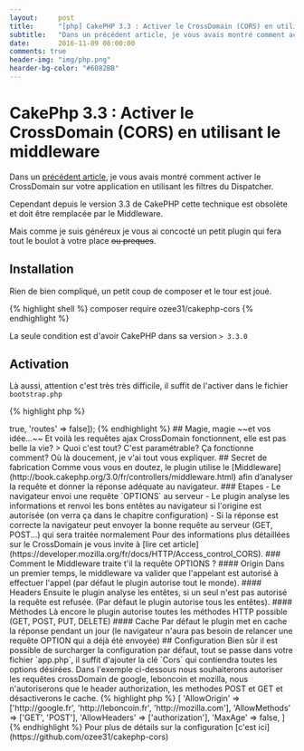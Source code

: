 ```yaml
---
layout:     post
title:      "[php] CakePHP 3.3 : Activer le CrossDomain (CORS) en utilisant le middleware"
subtitle:   "Dans un précédent article, je vous avais montré comment activer le CrossDomain sur votre application en utilisant les filtres du Dispatcher. Cependant depuis le version 3.3 de CakePHP cette technique est obsolète et doit être remplacée par le Middleware. Voici comment faire."
date:       2016-11-09 08:00:00
comments: true
header-img: "img/php.png"
hearder-bg-color: "#6082BB"
---
```


# CakePhp 3.3 : Activer le CrossDomain (CORS) en utilisant le middleware

Dans un [précédent article](http://www.flavienbeninca.fr/2016/07/12/cakephp-3-crosscomain-cors.html), je vous avais montré comment activer le CrossDomain sur votre application en utilisant les filtres du Dispatcher.

Cependant depuis le version 3.3 de CakePHP cette technique est obsolète et doit être remplacée par le Middleware.

Mais comme je suis généreux je vous ai concocté un petit plugin qui fera tout le boulot à votre place ~~ou preques~~.

## Installation

Rien de bien compliqué, un petit coup de composer et le tour est joué.

{% highlight shell %}
composer require ozee31/cakephp-cors
{% endhighlight %}

La seule condition est d'avoir CakePHP dans sa version `> 3.3.0`

## Activation

Là aussi, attention c'est très très difficile, il suffit de l'activer dans le fichier `bootstrap.php`

{% highlight php %}
<?php
Plugin::load('Cors', ['bootstrap' => true, 'routes' => false]);
{% endhighlight %}

## Magie, magie ~~et vos idée...~~

Et voilà les requêtes ajax CrossDomain fonctionnent, elle est pas belle la vie?

> Quoi c'est tout? C'est paramétrable? Ça fonctionne comment?

Où là doucement, je v'ai tout vous expliquer.

## Secret de fabrication

Comme vous vous en doutez, le plugin utilise le [Middleware](http://book.cakephp.org/3.0/fr/controllers/middleware.html) afin d’analyser la requête et donner la réponse adéquate au navigateur.

### Etapes

- Le navigateur envoi une requête `OPTIONS` au serveur
- Le plugin analyse les informations et renvoi les bons entêtes au navigateur si l'origine est autorisée (on verra ça dans le chapitre configuration)
- Si la réponse est correcte la navigateur peut envoyer la bonne requête au serveur (GET, POST...) qui sera traitée normalement

Pour des informations plus détaillées sur le CrossDomain je vous invite à [lire cet article](https://developer.mozilla.org/fr/docs/HTTP/Access_control_CORS).

### Comment le Middleware traite t'il la requête OPTIONS ?

#### Origin

Dans un premier temps, le middleware va valider que l'appelant est autorisé à effectuer l'appel (par défaut le plugin autorise tout le monde).

#### Headers

Ensuite le plugin analyse les entêtes, si un seul n'est pas autorisé la requête est refusée. (Par défaut le plugin autorise tous les entêtes).

#### Méthodes

Là encore le plugin autorise toutes les méthodes HTTP possible (GET, POST, PUT, DELETE)

#### Cache

Par défaut le plugin met en cache la réponse pendant un jour (le navigateur n'aura pas besoin de relancer une requête OPTION qui a déjà été envoyée)

## Configuration

Bien sûr il est possible de surcharger la configuration par défaut, tout se passe dans votre fichier `app.php`, il suffit d'ajouter la clé `Cors` qui contiendra toutes les options désirées.

Dans l'exemple ci-dessous nous souhaiterons autoriser les requêtes crossDomain de google, leboncoin et mozilla, nous n'autoriserons que le header authorization, les methodes POST et GET et désactiverons le cache.

{% highlight php %}
<?php
'Cors' => [
  'AllowOrigin' => ['http://google.fr', 'http://leboncoin.fr', 'http://mozilla.com'],
  'AllowMethods' => ['GET', 'POST'],
  'AllowHeaders' => ['authorization'],
  'MaxAge' => false,
]
{% endhighlight %}

Pour plus de détails sur la configuration [c'est ici](https://github.com/ozee31/cakephp-cors)

